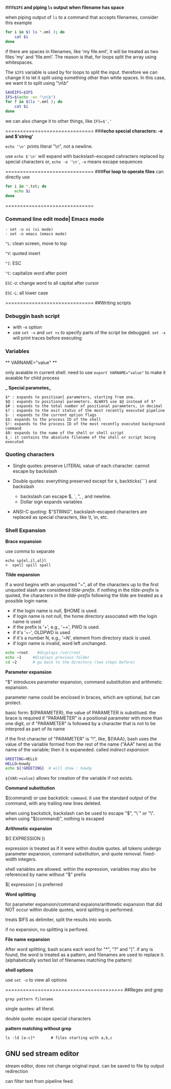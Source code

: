 ###**`$IFS` and piping `ls` output when filename has space**

when piping output of `ls` to a command that accepts filenames, consider this example

```bash
for i in $( ls *.eml ); do
    cat $i
done
```
 if there are spaces in filenames, like 'my file.eml', it will be treated as two files 'my' and 'file.eml'. The reason is that, for loops split the array using whitespaces. 

 The `$IFS` variable is used by for loops to split the input. therefore we can change it to let it split using something other than white spaces. In this case, we want it to split using "\n\b" 

```bash
SAVEIFS=$IFS
IFS=$(echo -en "\n\b")
for f in $(ls *.eml ); do
    cat $i
done
```
 
we can also change it to other things, like `IFS=$','`

==============================
###**echo special characters: -e and $'string'**

`echo '\n'` prints literal "\n", not a newline.

use `echo $'\n'` will expand with backslash-escaped cahracters replaced by special characters
or, `echo -e '\n'`, `-e` means escape sequences

==============================
###**For loop to operate files**
can directly use 

```bash
for i in *.txt; do
    echo $i
done
```

==============================
### Command line edit mode| Emacs mode
    - set -o vi (vi mode)
    - set -o emacs (emacs mode)

`^L`: clean screen, move to top

`^V`: quoted insert

`^[`: ESC

`^C`: capitalize word after point

`ESC-U`: change word to all capital after cursor

`ESC-L`: all lower case

==============================
##Writing scripts

### Debuggin bash script 
* with -x option
* use `set -x` and `set +x` to specify parts of the script be debugged. `set -x` will print traces before executing


### Variables

** VARNAME="value" **

only avaiable in current shell. need to use `export VARNAME="value"` to make it avaiable for child process

**_ Special parametes_**

```
$* : expands to positioanl parameters, starting from one. 
$@ : expands to positional parameters. ALWAYS use $@ instead of $*
$# : expands to the total number of positional parameters, in decimal
$? : expands to the exit status of the most recently executed pipeline
$- : expands to the current option flags
$$: expands to the process ID of the shell
$!: expands to the process ID of the most recently executed background command
$0: expands to the name of the shell or shell script
$_: it contains the absolute filename of the shell or script being executed
```

### Quoting characters

* Single quotes: preserve LITERAL value of each character. cannot escape by backslash

* Double quotes: everything preserved except for `$`, backticks(`\``) and backslash

    - backslash can escape $, \`, ", \, and newline. 
    - Dollar sign expands variables

* ANSI-C quoting: $"STRING", backslash-escaped characters are replaced as special characters, like \t, \n, etc.


### Shell Expansion

**Brace expansion**

use comma to separate

```
echo sp{el,il,al}l
>  spell spill spall
```

**Tilde expansion**

If a word begins with an unquoted "~", all of the characters up to the first unquoted slash are considered _tilde-prefix_. if nothing in the _tilde-prefix_ is quoted, the characters in the _tilde-prefix_ following the tilde are treated as a possible login name. 

* if the login name is null, $HOME is used. 
* if login name is not null, the home directory associated with the login name is used
* if the prefix is '+', e.g., '~+', PWD is used.
* if it's '~-', OLDPWD is used
* if it's a number N, e.g., '~N', element from directory stack is used.
* if login name is invalid, word left unchanged. 


```bash
echo ~root    #displays /var/root
echo ~1     #displays previous folder
cd ~2       # go back to the directory (two steps before)
```

**Parameter expansion**

"$" introduces parameter expansion, command substitution and arithmetic expansion.

parameter name could be enclosed in braces, which are optional, but can protect.

basic form: ${PARAMETER}, the value of PARAMETER is substitued. the brace is required if "PARAMETER" is a positional parameter with more than one digit, or if "PARAMETER" is followed by a character that is not to be interpred as part of its name

if the first character of "PARAMETER" is "!", like, ${!AAA}, bash uses the value of the variable formed from the rest of the name ("AAA" here) as the name of the variable; then it is expaneded. called _indirect expansion_


```bash
GREETING=HELLO
HELLO=howdy
echo ${!GREETING}  # will show : howdy
```


`${VAR:=value}` allows for creation of the variable if not exists.

**Command substitution**

$(command) or use backstick: `command`. it use the standard output of the command, with any trailing new lines deleted. 

when using backstick, backslash can be used to escape "$", "\`" or "\". when using "$(command)", nothing is escaped


**Arithmetic expansion**

$(( EXPRESSION ))

expression is treated as if it were within double quotes. all tokens undergo parameter expansion, command substitution, and quote removal. fixed-width integers. 

shell variables are allowed. within the expression, variables may also be referenced by name without "$" prefix

$[ expression ] is preferred


**Word splitting**

for parameter expansion/command expaions/arithmetic expansion that did NOT occur within double quotes, word splitting is performed.

treats $IFS as delimiter, split the results into words. 

if no expansion, no splitting is perfored.


**File name expansion**

After word splitting, bash scans each word for "\*", "?" and "[".  if any is found, the word is treated as a pattern, and filenames are used to replace it. (alphabetically sorted list of filenames matching the pattern)


**shell options**

use `set -o` to view all options


========================================
##Regex and grep

`grep pattern filename`

single quotes: all literal.

double quote: escape special characters 


**pattern matching without grep**

```
ls -ld [a-c]*       # files starting with a,b,c
```


## GNU sed stream editor

stream editor, does not change original input. can be saved to file by output redirection

can filter text from pipeline feed.
